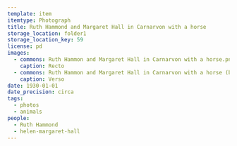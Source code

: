 ```yaml
---
template: item
itemtype: Photograph
title: Ruth Hammond and Margaret Hall in Carnarvon with a horse
storage_location: folder1
storage_location_key: 59
license: pd
images:
  - commons: Ruth Hammon and Margaret Hall in Carnarvon with a horse.png
    caption: Recto
  - commons: Ruth Hammon and Margaret Hall in Carnarvon with a horse (back).png
    caption: Verso
date: 1930-01-01
date_precision: circa
tags:
  - photos
  - animals
people:
  - Ruth Hammond
  - helen-margaret-hall
---
```

